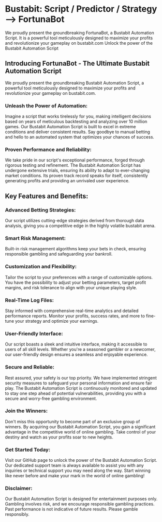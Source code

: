 # Bustabit: Script / Predictor / Strategy --> FortunaBot
We proudly present the groundbreaking FortunaBot, a Bustabit Automation Script. It is a powerful tool meticulously designed to maximize your profits and revolutionize your gameplay on bustabit.com Unlock the power of the Bustabit Automation Script

## Introducing FortunaBot - The Ultimate Bustabit Automation Script

We proudly present the groundbreaking Bustabit Automation Script, a powerful tool meticulously designed to maximize your profits and revolutionize your gameplay on bustabit.com.

### Unleash the Power of Automation:
Imagine a script that works tirelessly for you, making intelligent decisions based on years of meticulous backtesting and analyzing over 10 million games. Our Bustabit Automation Script is built to excel in extreme conditions and deliver consistent results. Say goodbye to manual betting and hello to an automated system that optimizes your chances of success.

### Proven Performance and Reliability:
We take pride in our script's exceptional performance, forged through rigorous testing and refinement. The Bustabit Automation Script has undergone extensive trials, ensuring its ability to adapt to ever-changing market conditions. Its proven track record speaks for itself, consistently generating profits and providing an unrivaled user experience.

## Key Features and Benefits:
  
### Advanced Betting Strategies: 
Our script utilizes cutting-edge strategies derived from thorough data analysis, giving you a competitive edge in the highly volatile bustabit arena.
  
### Smart Risk Management: 
Built-in risk management algorithms keep your bets in check, ensuring responsible gambling and safeguarding your bankroll.

### Customization and Flexibility: 
Tailor the script to your preferences with a range of customizable options. You have the possibility to adjust your betting parameters, target profit margins, and risk tolerance to align with your unique 
playing style.

### Real-Time Log Files: 
Stay informed with comprehensive real-time analytics and detailed performance reports. Monitor your profits, success rates, and more to fine-tune your strategy and optimize your earnings.

### User-Friendly Interface: 
Our script boasts a sleek and intuitive interface, making it accessible to users of all skill levels. Whether you're a seasoned gambler or a newcomer, our user-friendly design ensures a seamless and enjoyable experience.

### Secure and Reliable:
Rest assured, your safety is our top priority. We have implemented stringent security measures to safeguard your personal information and ensure fair play. The Bustabit Automation Script is continuously monitored and updated to stay one step ahead of potential vulnerabilities, providing you with a secure and worry-free gambling environment.

### Join the Winners:
Don't miss this opportunity to become part of an exclusive group of winners. By acquiring our Bustabit Automation Script, you gain a significant advantage in the competitive world of online gambling. Take control of your destiny and watch as your profits soar to new heights.

### Get Started Today:
Visit our GitHub page to unlock the power of the Bustabit Automation Script. Our dedicated support team is always available to assist you with any inquiries or technical support you may need along the way. Start winning like never before and make your mark in the world of online gambling!

### Disclaimer: 
Our Bustabit Automation Script is designed for entertainment purposes only. Gambling involves risk, and we encourage responsible gambling practices. Past performance is not indicative of future results. Please gamble responsibly.
